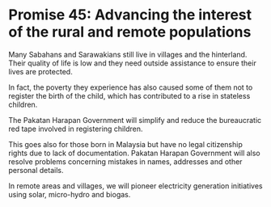 # Promise 45: Advancing the interest of the rural and remote populations

Many Sabahans and Sarawakians still live in villages and the hinterland. Their quality of life is low and they need outside assistance to ensure their lives are protected.

In fact, the poverty they experience has also caused some of them not to register the birth of the child, which has contributed to a rise in stateless children.

The Pakatan Harapan Government will simplify and reduce the bureaucratic red tape involved in registering children.

This goes also for those born in Malaysia but have no legal citizenship rights due to lack of documentation. Pakatan Harapan Government will also resolve problems concerning mistakes in names, addresses and other personal details.

In remote areas and villages, we will pioneer electricity generation initiatives using solar, micro-hydro and biogas.
